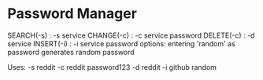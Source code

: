 # Password Manager

SEARCH(-s) : -s service
CHANGE(-c) : -c service password
DELETE(-c) : -d service
INSERT(-i) : -i service password
options: entering 'random' as password generates random password

Uses:
-s reddit
-c reddit password123
-d reddit
-i github random
